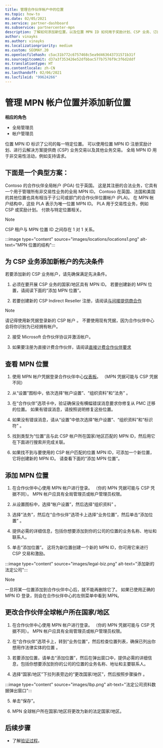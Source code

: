 ```yaml
---
title: 管理合作伙伴帐户中的位置
ms.topic: how-to
ms.date: 02/05/2021
ms.service: partner-dashboard
ms.subservice: partnercenter-mpn
description: 了解如何添加新位置，以及位置 MPN ID 如何用于奖励计划、CSP 业务、订阅和其他交易。
author: vinayks
ms.author: vinayks
ms.localizationpriority: medium
ms.custom: SEOMAY.20
ms.openlocfilehash: c5ac31b772c6757468c5ea9d463643731571b31f
ms.sourcegitcommit: d37a3f353426e52dfbbac577b7576f9c3f6d2ddf
ms.translationtype: HT
ms.contentlocale: zh-CN
ms.lasthandoff: 02/06/2021
ms.locfileid: "99624266"
---
```

# <a name="manage-your-mpn-account-locations-and-add-a-new-location"></a>管理 MPN 帐户位置并添加新位置


**相应的角色**

- 全局管理员
- 帐户管理员

位置 MPN ID 标识了公司的每一特定位置。 可以使用位置 MPN ID 注册奖励计划、进行云解决方案提供商 (CSP) 业务交易以及其他业务交易。 全局 MPN ID 用于非交易性活动，例如支持请求。

## <a name="the-following-is-a-typical-scenario"></a>下面是一个典型方案：

Contoso 的合作伙伴全局帐户 (PGA) 位于英国。 这是其注册的合法业务，它具有一个用于管理所有非交易性业务的全局 MPN ID。 Contoso 在英国、法国和美国的其他位置也具有相当于子公司或部门的合作伙伴位置帐户 (PLA)。 在 MPN 帐户结构中，这些 PLA 表示为唯一位置 MPN ID。 PLA 用于交易性业务，例如 CSP 或奖励计划。 付款与特定位置相关。 

>[!NOTE]
>CSP 租户与 MPN 位置 ID 之间存在 1 对 1 关系。

:::image type="content" source="images/locations/locations1.png" alt-text="MPN 位置的结构":::

## <a name="prerequisites-in-order-to-add-a-new-account-for-a-csp-business"></a>为 CSP 业务添加新帐户的先决条件

若要添加新的 CSP 业务帐户，请先确保满足先决条件。

1. 必须在要开展 CSP 业务的国家/地区具有 MPN ID。 若要创建新的 MPN 位置，请阅读下面的“添加 MPN 位置”。
  
1. 若要创建新的 CSP Indirect Reseller 注册，请阅读[与间接提供商合作](indirect-reseller-tasks-in-partner-center.md#get-started) 

>[!NOTE] 
 >请记得使用新凭据登录新的 CSP 帐户 。 不要使用现有凭据，因为合作伙伴中心会将你识别为已经拥有帐户。

2. 接受 Microsoft 合作伙伴协议并激活帐户。

1. 如果要注册为直接计费合作伙伴，请阅读[直接计费合作伙伴要求](direct-partner-new-requirements.md)

## <a name="view-your-mpn-locations"></a>查看 MPN 位置

1. 使用 MPN 帐户凭据登录合作伙伴中心[仪表板](https://partner.microsoft.com/dashboard/home)。 （MPN 凭据可能与 CSP 凭据不同） 
 
1. 从“设置”图标中，依次选择“帐户设置”、“组织资料”和“法务”   。 

1. 在“合作伙伴”选项卡中，验证确保没有横幅错误消息要求你修复从 PMC 迁移的位置。 如果有错误消息，请按照说明修复这些位置。 

3. 如果没有错误消息，请从“设置”中依次选择“帐户设置”、“组织资料”和“标识符”   。

4. 找到类型为“位置”且与此 CSP 帐户所在国家/地区匹配的 MPN ID，然后用它在下面进行搜索并完成关联。

5. 如果找不到与要使用的 CSP 帐户匹配的位置 MPN ID，可添加一个新位置，它将创建新的 MPN ID。 请查看下面的“添加 MPN 位置”。

## <a name="add-an-mpn-location"></a>添加 MPN 位置

1. 在合作伙伴中心使用 MPN 帐户进行登录。 （你的 MPN 凭据可能与 CSP 凭据不同）。 MPN 帐户应具有全局管理员或帐户管理员权限。 

1. 从设置图标中，选择“帐户设置”，然后选择“组织资料”  。

2. 选择“法务”，然后在“合作伙伴”选项卡上选择“业务位置”，然后单击“添加位置”   。

3. 提供必需的详细信息，包括你想要添加到你的公司的位置的业务名称、地址和联系人。
 
1. 单击“添加位置”。 这将为新位置创建一个新的 MPN ID，你可用它来进行 CSP 交易和激励。

:::image type="content" source="images/legal-biz.png" alt-text="添加新的法定公司":::

> [!NOTE]
> 一旦将某一位置添加到合作伙伴中心后，就不能再删除它了。 如果已使用正确的 MPN ID 登录，则会在合作伙伴中心的左侧菜单中看到 MPN。

## <a name="change-country-of-partner-global-account"></a>更改合作伙伴全球帐户所在国家/地区 

1. 在合作伙伴中心使用 MPN 帐户进行登录。 （你的 MPN 凭据可能与 CSP 凭据不同）。 MPN 帐户应具有全局管理员或帐户管理员权限。 

2. 在“合作伙伴”选项卡上，转到“业务位置”，然后检查位置列表，确保已列出你想用作法律实体的位置 。 
 
1. 若要添加位置，请单击“添加位置”，然后在弹出窗口中，提供必需的详细信息，包括你想要添加到你的公司的位置的业务名称、地址和主要联系人。 
 
1. 选择“国家/地区”下拉列表旁边的“更改国家/地区”，然后按照步骤操作 。 

:::image type="content" source="images/lbp.png" alt-text="法定公司资料数据弹出窗口":::

5. 单击“保存”。

6. MPN 全球帐户所在国家/地区将更改为新的法定国家/地区。
  
## <a name="next-steps"></a>后续步骤

- 了解[验证过程](verification-responses.md)。

